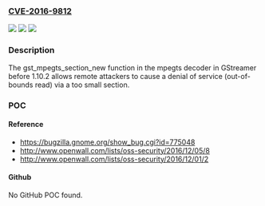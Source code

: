 ### [CVE-2016-9812](https://cve.mitre.org/cgi-bin/cvename.cgi?name=CVE-2016-9812)
![](https://img.shields.io/static/v1?label=Product&message=n%2Fa&color=blue)
![](https://img.shields.io/static/v1?label=Version&message=n%2Fa&color=blue)
![](https://img.shields.io/static/v1?label=Vulnerability&message=n%2Fa&color=brighgreen)

### Description

The gst_mpegts_section_new function in the mpegts decoder in GStreamer before 1.10.2 allows remote attackers to cause a denial of service (out-of-bounds read) via a too small section.

### POC

#### Reference
- https://bugzilla.gnome.org/show_bug.cgi?id=775048
- http://www.openwall.com/lists/oss-security/2016/12/05/8
- http://www.openwall.com/lists/oss-security/2016/12/01/2

#### Github
No GitHub POC found.

